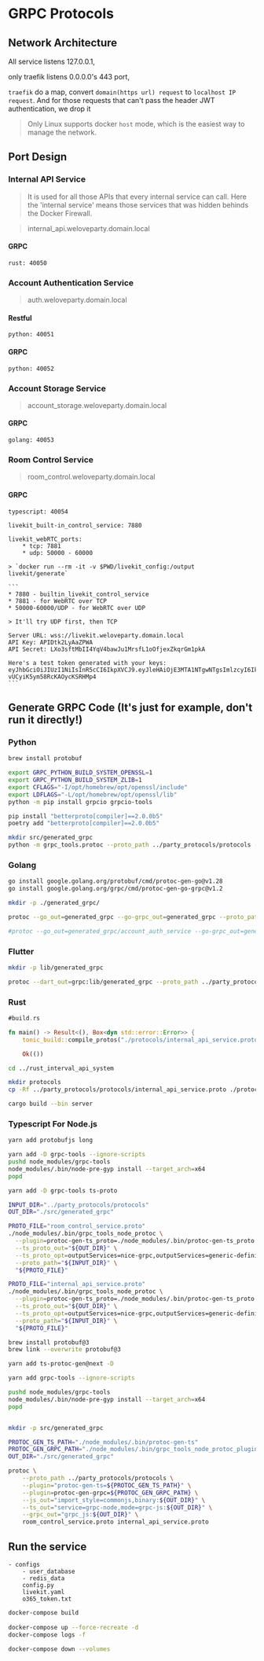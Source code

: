 # GRPC Protocols

## Network Architecture
All service listens 127.0.0.1, 

only traefik listens 0.0.0.0's 443 port, 

`traefik` do a map, convert `domain(https url) request` to `localhost IP request`. And for those requests that can't pass the header JWT authentication, we drop it

> Only Linux supports docker `host` mode, which is the easiest way to manage the network.

## Port Design

### Internal API Service
> It is used for all those APIs that every internal service can call. Here the 'internal service' means those services that was hidden behinds the Docker Firewall.

> internal_api.weloveparty.domain.local

#### GRPC
    rust: 40050 

### Account Authentication Service

> auth.weloveparty.domain.local

#### Restful
    python: 40051

#### GRPC
    python: 40052

### Account Storage Service

> account_storage.weloveparty.domain.local

#### GRPC
    golang: 40053

### Room Control Service

> room_control.weloveparty.domain.local

#### GRPC
    typescript: 40054

    livekit_built-in_control_service: 7880

    livekit_webRTC_ports:
        * tcp: 7881
        * udp: 50000 - 60000

    > `docker run --rm -it -v $PWD/livekit_config:/output livekit/generate`

    ```
    * 7880 - builtin_livekit_control_service
    * 7881 - for WebRTC over TCP
    * 50000-60000/UDP - for WebRTC over UDP

    > It'll try UDP first, then TCP

    Server URL: wss://livekit.weloveparty.domain.local
    API Key: APIDtk2LyAaZPWA
    API Secret: LXo3sftMbII4YqV4bawJu1MrsfL1oOfjexZkqrGm1pkA

    Here's a test token generated with your keys:
    eyJhbGciOiJIUzI1NiIsInR5cCI6IkpXVCJ9.eyJleHAiOjE3MTA1NTgwNTgsImlzcyI6IkFQSUR0azJMeUFhWlBXQSIsImp0aSI6InRvbnlfc3RhcmsiLCJuYW1lIjoiVG9ueSBTdGFyayIsIm5iZiI6MTY3NDU1ODA1OCwic3ViIjoidG9ueV9zdGFyayIsInZpZGVvIjp7InJvb20iOiJzdGFyay10b3dlciIsInJvb21Kb2luIjp0cnVlfX0._jFBec7bBrHWm8SHG-vUCyiK5ym58RcKAOycKSRHMp4
    ```

## Generate GRPC Code (It's just for example, don't run it directly!)

### Python
```bash
brew install protobuf

export GRPC_PYTHON_BUILD_SYSTEM_OPENSSL=1
export GRPC_PYTHON_BUILD_SYSTEM_ZLIB=1
export CFLAGS="-I/opt/homebrew/opt/openssl/include"
export LDFLAGS="-L/opt/homebrew/opt/openssl/lib"
python -m pip install grpcio grpcio-tools 

pip install "betterproto[compiler]==2.0.0b5"
poetry add "betterproto[compiler]==2.0.0b5"

mkdir src/generated_grpc
python -m grpc_tools.protoc --proto_path ../party_protocols/protocols --python_betterproto_out=src/generated_grpc account_auth_service.proto
```

### Golang
```bash
go install google.golang.org/protobuf/cmd/protoc-gen-go@v1.28
go install google.golang.org/grpc/cmd/protoc-gen-go-grpc@v1.2

mkdir -p ./generated_grpc/

protoc --go_out=generated_grpc --go-grpc_out=generated_grpc --proto_path ../party_protocols/protocols account_storage_service.proto

#protoc --go_out=generated_grpc/account_auth_service --go-grpc_out=generated_grpc/account_auth_service --go_opt=paths=source_relative --go-grpc_opt=paths=source_relative --proto_path ../party_protocols/protocols account_auth_service.proto
```

### Flutter
```bash
mkdir -p lib/generated_grpc

protoc --dart_out=grpc:lib/generated_grpc --proto_path ../party_protocols/protocols account_auth_service.proto account_storage_service.proto room_control_service.proto
```

### Rust
```rust
#build.rs

fn main() -> Result<(), Box<dyn std::error::Error>> {
    tonic_build::compile_protos("./protocols/internal_api_service.proto")?;

    Ok(())
```

```bash
cd ../rust_interval_api_system

mkdir protocols
cp -Rf ../party_protocols/protocols/internal_api_service.proto ./protocols/

cargo build --bin server
```


### Typescript For Node.js
```bash
yarn add protobufjs long

yarn add -D grpc-tools --ignore-scripts
pushd node_modules/grpc-tools
node_modules/.bin/node-pre-gyp install --target_arch=x64
popd

yarn add -D grpc-tools ts-proto

INPUT_DIR="../party_protocols/protocols"
OUT_DIR="./src/generated_grpc"

PROTO_FILE="room_control_service.proto"
./node_modules/.bin/grpc_tools_node_protoc \
  --plugin=protoc-gen-ts_proto=./node_modules/.bin/protoc-gen-ts_proto \
  --ts_proto_out="${OUT_DIR}" \
  --ts_proto_opt=outputServices=nice-grpc,outputServices=generic-definitions,useExactTypes=false \
  --proto_path="${INPUT_DIR}" \
  "${PROTO_FILE}"

PROTO_FILE="internal_api_service.proto"
./node_modules/.bin/grpc_tools_node_protoc \
  --plugin=protoc-gen-ts_proto=./node_modules/.bin/protoc-gen-ts_proto \
  --ts_proto_out="${OUT_DIR}" \
  --ts_proto_opt=outputServices=nice-grpc,outputServices=generic-definitions,useExactTypes=false \
  --proto_path="${INPUT_DIR}" \
  "${PROTO_FILE}"
```

```bash
brew install protobuf@3
brew link --overwrite protobuf@3

yarn add ts-protoc-gen@next -D

yarn add grpc-tools --ignore-scripts

pushd node_modules/grpc-tools
node_modules/.bin/node-pre-gyp install --target_arch=x64
popd


mkdir -p src/generated_grpc

PROTOC_GEN_TS_PATH="./node_modules/.bin/protoc-gen-ts"
PROTOC_GEN_GRPC_PATH="./node_modules/.bin/grpc_tools_node_protoc_plugin"
OUT_DIR="./src/generated_grpc"

protoc \
    --proto_path ../party_protocols/protocols \
    --plugin="protoc-gen-ts=${PROTOC_GEN_TS_PATH}" \
    --plugin=protoc-gen-grpc=${PROTOC_GEN_GRPC_PATH} \
    --js_out="import_style=commonjs,binary:${OUT_DIR}" \
    --ts_out="service=grpc-node,mode=grpc-js:${OUT_DIR}" \
    --grpc_out="grpc_js:${OUT_DIR}" \
    room_control_service.proto internal_api_service.proto
```

## Run the service
```
- configs
    - user_database
    - redis_data
    config.py
    livekit.yaml
    o365_token.txt
```

```bash
docker-compose build
 
docker-compose up --force-recreate -d
docker-compose logs -f

docker-compose down --volumes    
```
